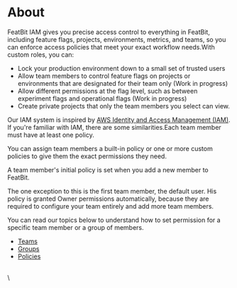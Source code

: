 # About

FeatBit IAM gives you precise access control to everything in FeatBit, including feature flags, projects, environments, metrics, and teams, so you can enforce access policies that meet your exact workflow needs.With custom roles, you can:

* Lock your production environment down to a small set of trusted users
* Allow team members to control feature flags on projects or environments that are designated for their team only (Work in progress)
* Allow different permissions at the flag level, such as between experiment flags and operational flags (Work in progress)
* Create private projects that only the team members you select can view.

Our IAM system is inspired by [AWS Identity and Access Management (IAM)](https://aws.amazon.com/iam/). If you're familiar with IAM, there are some similarities.Each team member must have at least one policy.&#x20;

You can assign team members a built-in policy or one or more custom policies to give them the exact permissions they need.&#x20;

A team member's initial policy is set when you add a new member to FeatBit.

The one exception to this is the first team member, the default user. His policy is granted Owner permissions automatically, because they are required to configure your team entirely and add more team members.

You can read our topics below to understand how to set permission for a specific team member or a group of members.

* [Teams](teams.md)
* [Groups](groups.md)
* [Policies](policies.md)

\
\
